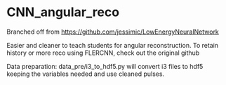 # CNN_angular_reco

Branched off from https://github.com/jessimic/LowEnergyNeuralNetwork

Easier and cleaner to teach students for angular reconstruction. To retain history or more reco using FLERCNN, check out the original github 

Data preparation:
data_pre/i3_to_hdf5.py will convert i3 files to hdf5 keeping the variables needed and use cleaned pulses. 
